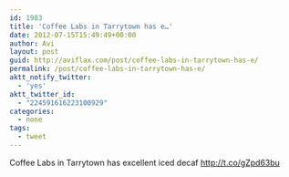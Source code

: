 ```yaml
---
id: 1983
title: 'Coffee Labs in Tarrytown has e…'
date: 2012-07-15T15:49:49+00:00
author: Avi
layout: post
guid: http://aviflax.com/post/coffee-labs-in-tarrytown-has-e/
permalink: /post/coffee-labs-in-tarrytown-has-e/
aktt_notify_twitter:
  - 'yes'
aktt_twitter_id:
  - "224591616223100929"
categories:
  - none
tags:
  - tweet
---
```

Coffee Labs in Tarrytown has excellent iced decaf <a href="http://t.co/gZpd63bu" rel="nofollow">http://t.co/gZpd63bu</a>